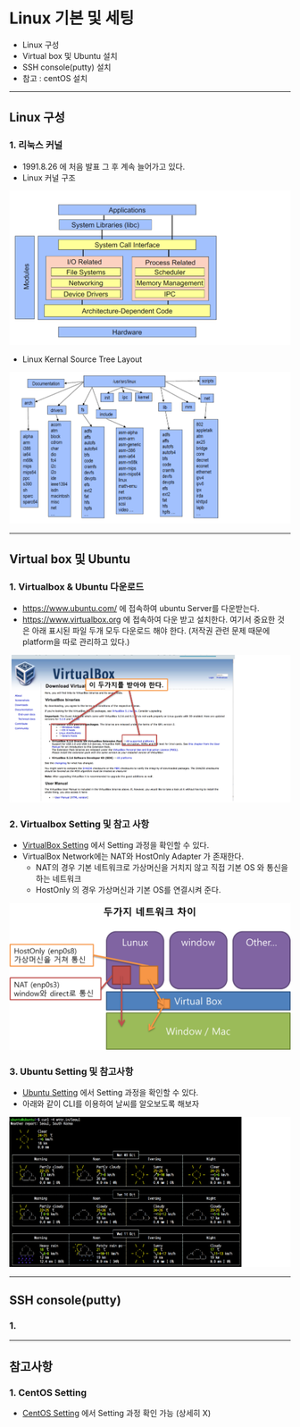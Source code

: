 # Linux 기본 및 세팅
  - Linux 구성
  - Virtual box 및 Ubuntu 설치
  - SSH console(putty) 설치
  - 참고 : centOS 설치

---

## Linux 구성
  ### 1. 리눅스 커널
  - 1991.8.26 에 처음 발표 그 후 계속 늘어가고 있다.
  - Linux 커널 구조

  ![](https://github.com/Lee-KyungSeok/Linux-Study/blob/master/Start/picture/linuxkernal.png)

  - Linux Kernal Source Tree Layout

  ![](https://github.com/Lee-KyungSeok/Linux-Study/blob/master/Start/picture/linuxkernal2.png)

---

## Virtual box 및 Ubuntu
  ### 1. Virtualbox & Ubuntu 다운로드
  - https://www.ubuntu.com/ 에 접속하여 ubuntu Server를 다운받는다.
  - https://www.virtualbox.org 에 접속하여 다운 받고 설치한다. 여기서 중요한 것은 아래 표시된 파일 두개 모두 다운로드 해야 한다. (저작권 관련 문제 때문에 platform을 따로 관리하고 있다.)

  ![](https://github.com/Lee-KyungSeok/Linux-Study/blob/master/Start/picture/virtualbox.png)

  ### 2. Virtualbox Setting 및 참고 사항
  - [VirtualBox Setting](https://github.com/Lee-KyungSeok/Linux-Study/blob/master/Start/pdf/VirtualBoxSetting.pdf) 에서 Setting 과정을 확인할 수 있다.
  - VirtualBox Network에는 NAT와 HostOnly Adapter 가 존재한다.
    - NAT의 경우 기본 네트워크로 가상머신을 거치지 않고 직접 기본 OS 와 통신을 하는 네트워크
    - HostOnly 의 경우 가상머신과 기본 OS를 연결시켜 준다.

  ![](https://github.com/Lee-KyungSeok/Linux-Study/blob/master/Start/picture/virtualbox2.png)

  ### 3. Ubuntu Setting 및 참고사항
  - [Ubuntu Setting]() 에서 Setting 과정을 확인할 수 있다.
  - 아래와 같이 CLI를 이용하여 날씨를 알오보도록 해보자

  ![](https://github.com/Lee-KyungSeok/Linux-Study/blob/master/Start/picture/ubuntu.png)

---

## SSH console(putty)
  ### 1.

---

## 참고사항
  ### 1. CentOS Setting
  - [CentOS Setting](https://github.com/Lee-KyungSeok/Linux-Study/blob/master/Start/pdf/CentOSSetting.pdf) 에서 Setting 과정 확인 가능 (상세히 X)
